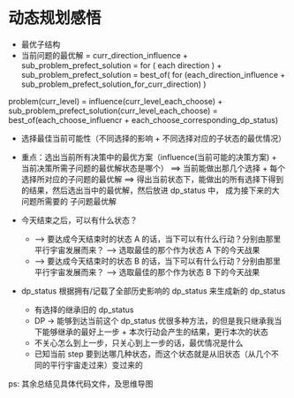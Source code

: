 # 动态规划感悟

- 最优子结构
- 当前问题的最优解 = curr_direction_influence + sub_problem_prefect_solution
  				= for ( each direction ) + sub_problem_prefect_solution
  				= best_of( for (each_direction_influence + sub_problem_prefect_solution_for_curr_direction) )

problem(curr_level) = influence(curr_level_each_choose) + sub_problem_prefect_solution(curr_level_each_choose)
                    = best_of(each_choose_influencr + each_choose_corresponding_dp_status)

- 选择最佳当前可能性（不同选择的影响 + 不同选择对应的子状态的最优情况）

- 重点：选出当前所有决策中的最优方案（influence(当前可能的决策方案) + 当前决策所需子问题的最优解状态是哪个）
  	==> 当前能做出那几个选择 + 每个选择所对应的子问题的最优解
  	==> 得出当前状态下，能做出的所有选择下得到的结果，然后选出当中的最优解，然后放进 dp_status 中，
  	    成为接下来的大问题所需要的 子问题最优解

- 今天结束之后，可以有什么状态？ 
  - --> 要达成今天结束时的状态 A 的话，当下可以有什么行动？分别由那里平行宇宙发展而来？ --> 选取最佳的那个作为状态 A 下的今天战果
  - --> 要达成今天结束时的状态 B 的话，当下可以有什么行动？分别由那里平行宇宙发展而来？ --> 选取最佳的那个作为状态 B 下的今天战果
- dp_status 根据拥有/记载了全部历史影响的 dp_status 来生成新的 dp_status
  - 有选择的继承旧的 dp_status
  - DP -> 能够到达当前这个 dp_status 优很多种方法，的但是我只继承我当下能够继承的最好上一步 + 本次行动会产生的结果，更行本次的状态
  - 不关心怎么到上一步，只关心到上一步的话，最优情况是什么
  - 已知当前 step 要到达哪几种状态，而这个状态就是从旧状态（从几个不同的平行宇宙走过来）变过来的





ps: 其余总结见具体代码文件，及思维导图